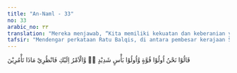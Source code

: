 ```yaml
---
title: "An-Naml - 33"
no: 33
arabic_no: ٣٣
translation: "Mereka menjawab, “Kita memiliki kekuatan dan keberanian yang luar biasa (untuk berperang), tetapi keputusan berada di tanganmu; maka pertimbangkanlah apa yang akan engkau perintahkan.”"
tafsir: "Mendengar perkataan Ratu Balqis, di antara pembesar kerajaan Saba' ada yang merasa tersinggung dengan isi surat Sulaiman. Mereka merasa dihina oleh isi surat itu, seakan-akan mereka diperintahkan oleh Sulaiman tunduk dan patuh kepadanya. Padahal mereka adalah orang-orang yang terpandang, berilmu pengetahuan, dan disegani oleh negeri-negeri tetangga. Mereka berkata, \"Wahai ratu kami, kami yang hadir ini, semuanya adalah orang-orang yang terpandang, mempunyai pengetahuan dan keahlian dalam peperangan, serta mempunyai perlengkapan yang cukup memadai. Namun demikian, segala keputusan kami serahkan kepadamu. Kami telah siap melakukan semua yang engkau perintahkan. Pikirkanlah dengan sebaik-baiknya keputusan yang akan engkau ambil.\""
---
```


قَالُوْا نَحْنُ اُولُوْا قُوَّةٍ وَّاُولُوْا بَأْسٍ شَدِيْدٍ ەۙ وَّالْاَمْرُ اِلَيْكِ فَانْظُرِيْ مَاذَا تَأْمُرِيْنَ
